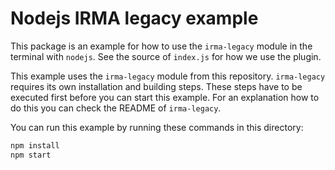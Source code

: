 # Nodejs IRMA legacy example

This package is an example for how to use the `irma-legacy` module in the
terminal with `nodejs`. See the source of `index.js` for how we use the plugin.

This example uses the `irma-legacy` module from this repository. `irma-legacy` requires
its own installation and building steps. These steps have to be executed first before 
you can start this example. For an explanation how to do this you can check the README
of `irma-legacy`.

You can run this example by running these commands in this directory:

```bash
npm install
npm start
```
